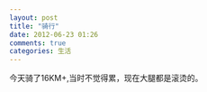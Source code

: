 ```yaml
---
layout: post
title: "骑行"
date: 2012-06-23 01:26
comments: true
categories: 生活 
---
```

今天骑了16KM+,当时不觉得累，现在大腿都是滚烫的。

